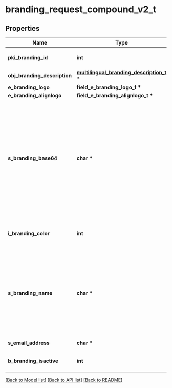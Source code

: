 # branding_request_compound_v2_t

## Properties
Name | Type | Description | Notes
------------ | ------------- | ------------- | -------------
**pki_branding_id** | **int** | The unique ID of the Branding | [optional] 
**obj_branding_description** | [**multilingual_branding_description_t**](multilingual_branding_description.md) \* |  | 
**e_branding_logo** | **field_e_branding_logo_t \*** |  | 
**e_branding_alignlogo** | **field_e_branding_alignlogo_t \*** |  | [optional] 
**s_branding_base64** | **char \*** | The Base64 encoded binary content of the branding logo. This need to match image type selected in eBrandingLogo if you supply an image. If you select &#39;Default&#39;, the logo will be deleted and the default one will be used. | [optional] 
**i_branding_color** | **int** | The primary color. This is a RGB color converted into integer | 
**s_branding_name** | **char \*** | The name of the Branding  This value will only be set if you wish to overwrite the default name. If you want to keep the default name, leave this property empty | [optional] 
**s_email_address** | **char \*** | The email address. | [optional] 
**b_branding_isactive** | **int** | Whether the Branding is active or not | 

[[Back to Model list]](../README.md#documentation-for-models) [[Back to API list]](../README.md#documentation-for-api-endpoints) [[Back to README]](../README.md)


